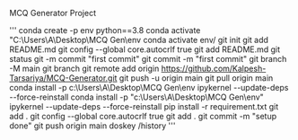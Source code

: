 MCQ Generator Project

'''
conda create -p env python==3.8
conda activate "C:\Users\A\Desktop\MCQ Gen\env
conda activate env/
git init
git add README.md
git config --global core.autocrlf true
git add README.md
git status
git -m commit "first commit"
git commit -m "first commit"
git branch -M main
git branch
git remote add origin https://github.com/Kalpesh-Tarsariya/MCQ-Generator.git
git push -u origin main
git pull origin main
conda install -p c:\Users\A\Desktop\MCQ Gen\env ipykernel --update-deps --force-reinstall
conda install -p "c:\Users\A\Desktop\MCQ Gen\env" ipykernel --update-deps --force-reinstall
pip install -r requirement.txt
git add .
git config --global core.autocrlf true
git add .
git commit -m "setup done"
git push origin main
doskey /history
'''